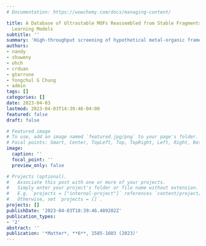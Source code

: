 ```yaml
---
# Documentation: https://wowchemy.com/docs/managing-content/

title: A Database of Ultrastable MOFs Reassembled from Stable Fragments with Machine
  Learning Models
subtitle: ''
summary: 'High-throughput screening of hypothetical metal-organic frame- work (MOF) databases can uncover new materials, but their stability in real-world applications is often unknown. We leverage commu- nity knowledge and machine learning (ML) models to identify MOFs that are thermally stable and stable upon activation. We sepa- rate these MOFs into their building blocks and recombine them to make a new hypothetical MOF database of over 50,000 structures with orders of magnitude more (1) connectivity nets and (2) inor- ganic building blocks than were present in prior databases. This database shows a 10-fold enrichment of ultrastable MOF structures that are stable upon activation and more than 1 standard deviation more thermally stable than the average experimentally character- ized MOF. For nearly 10,000 ultrastable MOFs, we compute elastic moduli to confirm that these materials have good mechanical stabil- ity, and we report methane deliverable capacities. We identify priv- ileged metal nodes in ultrastable MOFs that optimize gas storage and mechanical stability simultaneously.'
authors:
- nandy
- shuweny
- ohch
- crduan
- gterrone
- Yongchul G Chung
- admin
tags: []
categories: []
date: 2023-04-03
lastmod: 2023-04-03T14:39:46-04:00
featured: false
draft: false

# Featured image
# To use, add an image named `featured.jpg/png` to your page's folder.
# Focal points: Smart, Center, TopLeft, Top, TopRight, Left, Right, BottomLeft, Bottom, BottomRight.
image:
  caption: ''
  focal_point: ''
  preview_only: false

# Projects (optional).
#   Associate this post with one or more of your projects.
#   Simply enter your project's folder or file name without extension.
#   E.g. `projects = ["internal-project"]` references `content/project/deep-learning/index.md`.
#   Otherwise, set `projects = []`.
projects: []
publishDate: '2023-04-03T18:39:46.489202Z'
publication_types:
- '2'
abstract: ''
publication: '*Matter*, **6**, 1585-1603 (2023)'
---
```

